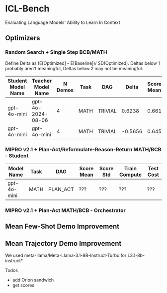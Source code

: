 # ICL-Bench

Evaluating Language Models' Ability to Learn In Context

## Optimizers

### Random Search + Single Step BCB/MATH
Define Delta as (E[Optimized] - E[Baseline])/ SD(Optimized). Deltas below 1 probably aren't meaningful, Deltas below 2 may not be meaningful.

| Student Model Name | Teacher Model Name | N Demos | Task | DAG | Delta | Score Mean | Score Std | Baseline Score | Train Compute | Test Cost |
|---------------------|---------------------|---------|------|-----|-------|------------|-----------|----------------|---------------|-----------|
| gpt-4o-mini         | gpt-4o-2024-08-06        | 4       | MATH | TRIVIAL | 0.6238 | 0.661      | 0.009     | 0.655          | ???           | ????      |
| gpt-4o-mini         | gpt-4o-mini         | 4       | MATH | TRIVIAL | -0.5656 | 0.645     | 0.017     | 0.655          | ???           | ????      |

### MIPRO v2.1 + Plan-Act/Reformulate-Reason-Return MATH/BCB - Student

| Model Name | Task | DAG      | Score Mean | Score Std | Train Compute | Test Cost |
|------------|------|----------|------------|-----------|---------------|-----------|
| gpt-4o-mini| MATH | PLAN_ACT | ???        | ???       | ???           | ???       |

### MIPRO v2.1 + Plan-Act MATH/BCB - Orchestrator

## Mean Few-Shot Demo Improvement

## Mean Trajectory Demo Improvement


We used meta-llama/Meta-Llama-3.1-8B-Instruct-Turbo for L3.1-8b-instruct*

Todos 
- add Orion sandwich
- get scores